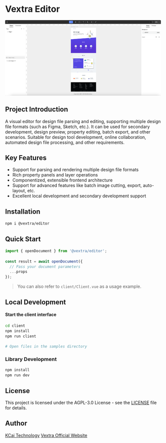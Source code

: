 # Vextra Editor

![Vextra Editor Example](example.png)

## Project Introduction
A visual editor for design file parsing and editing, supporting multiple design file formats (such as Figma, Sketch, etc.). It can be used for secondary development, design preview, property editing, batch export, and other scenarios. Suitable for design tool development, online collaboration, automated design file processing, and other requirements.

## Key Features
- Support for parsing and rendering multiple design file formats
- Rich property panels and layer operations
- Componentized, extensible frontend architecture
- Support for advanced features like batch image cutting, export, auto-layout, etc.
- Excellent local development and secondary development support

## Installation

```bash
npm i @vextra/editor
```

## Quick Start

```ts
import { openDocument } from '@vextra/editor';

const result = await openDocument({
  // Pass your document parameters
  ...props
});
```

> You can also refer to `client/Client.vue` as a usage example.

## Local Development

#### Start the client interface

```bash
cd client
npm install
npm run client

# Open files in the samples directory
```

### Library Development

```bash
npm install
npm run dev
```

## License

This project is licensed under the AGPL-3.0 License - see the [LICENSE](LICENSE.txt) file for details.

## Author

[KCai Technology](https://kcaitech.com)
[Vextra Official Website](https://vextra.cn)
